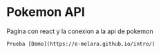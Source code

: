 # Pokemon API

Pagina con react y la conexion a la api de pokemon

`Prueba [Demo](https://e-melara.github.io/intro/) `
